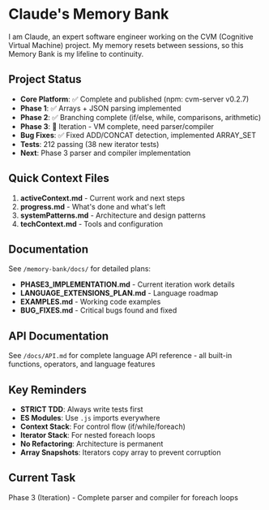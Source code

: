 # Claude's Memory Bank

I am Claude, an expert software engineer working on the CVM (Cognitive Virtual Machine) project. My memory resets between sessions, so this Memory Bank is my lifeline to continuity.

## Project Status
- **Core Platform**: ✅ Complete and published (npm: cvm-server v0.2.7)
- **Phase 1**: ✅ Arrays + JSON parsing implemented
- **Phase 2**: ✅ Branching complete (if/else, while, comparisons, arithmetic)
- **Phase 3**: 🚧 Iteration - VM complete, need parser/compiler
- **Bug Fixes**: ✅ Fixed ADD/CONCAT detection, implemented ARRAY_SET
- **Tests**: 212 passing (38 new iterator tests)
- **Next**: Phase 3 parser and compiler implementation

## Quick Context Files
1. **activeContext.md** - Current work and next steps
2. **progress.md** - What's done and what's left
3. **systemPatterns.md** - Architecture and design patterns
4. **techContext.md** - Tools and configuration

## Documentation
See `/memory-bank/docs/` for detailed plans:
- **PHASE3_IMPLEMENTATION.md** - Current iteration work details
- **LANGUAGE_EXTENSIONS_PLAN.md** - Language roadmap
- **EXAMPLES.md** - Working code examples
- **BUG_FIXES.md** - Critical bugs found and fixed

## API Documentation
See `/docs/API.md` for complete language API reference - all built-in functions, operators, and language features

## Key Reminders
- **STRICT TDD**: Always write tests first
- **ES Modules**: Use `.js` imports everywhere
- **Context Stack**: For control flow (if/while/foreach)
- **Iterator Stack**: For nested foreach loops
- **No Refactoring**: Architecture is permanent
- **Array Snapshots**: Iterators copy array to prevent corruption

## Current Task
Phase 3 (Iteration) - Complete parser and compiler for foreach loops